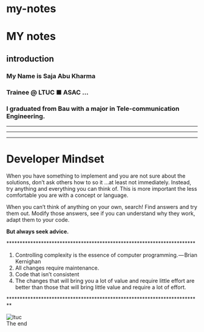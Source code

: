 # my-notes


# MY notes
## introduction
### My Name is Saja Abu Kharma
### Trainee @ LTUC ■ ASAC ...
###  I graduated from Bau with a major in Tele-communication Engineering.



-----------------------------------------------
-----------------------------------------------
-----------------------------------------------


<h1>Developer Mindset</h1>

<p> When you have something to implement and you are not sure about the solutions, don’t ask others how to so it …at least not immediately. Instead, try anything and everything you can think of. This is more important the less comfortable you are with a concept or language.

When you can’t think of anything on your own, search! Find answers and try them out. Modify those answers, see if you can understand why they work, adapt them to your code.

<strong>But always seek advice.</strong>
</p>
***********************************************************************

<ol>
  <li>Controlling complexity is the essence of computer programming. — Brian Kernighan</li>
  <li>All changes require maintenance.</li>
  <li>Code that isn’t consistent</li>
  <li>The changes that will bring you a lot of value and require little effort are better than those that will bring little value and require a lot of effort.</li>
</ol>
*************************************************************************

![ltuc]( ../my-notes/img/ltuc.png    "img")
<br>
 The end
